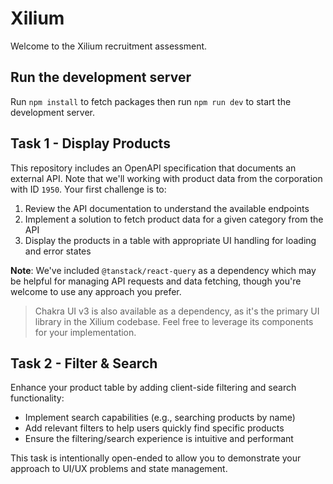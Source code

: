 # Xilium

Welcome to the Xilium recruitment assessment.

## Run the development server

Run `npm install` to fetch packages then run `npm run dev` to start the development server.

## Task 1 - Display Products

This repository includes an OpenAPI specification that documents an external API. Note that we'll working with product data from the corporation with ID `1950`. Your first challenge is to:

1. Review the API documentation to understand the available endpoints
2. Implement a solution to fetch product data for a given category from the API
3. Display the products in a table with appropriate UI handling for loading and error states

**Note**: We've included `@tanstack/react-query` as a dependency which may be helpful for managing API requests and data fetching, though you're welcome to use any approach you prefer.

> Chakra UI v3 is also available as a dependency, as it's the primary UI library in the Xilium codebase. Feel free to leverage its components for your implementation.

## Task 2 - Filter & Search

Enhance your product table by adding client-side filtering and search functionality:

- Implement search capabilities (e.g., searching products by name)
- Add relevant filters to help users quickly find specific products
- Ensure the filtering/search experience is intuitive and performant

This task is intentionally open-ended to allow you to demonstrate your approach to UI/UX problems and state management.
